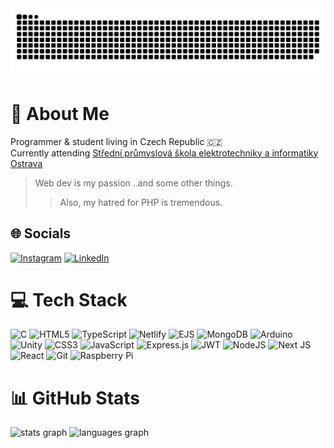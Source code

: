 <div align="center">
  <img alt="snake eating my contribution" src="https://github.com/odczik/odczik/blob/output/github-contribution-grid-snake-dark.svg">
</div>

# 💫 About Me
Programmer & student living in Czech Republic 🇨🇿 <br />
Currently attending [Střední průmyslová škola elektrotechniky a informatiky Ostrava](https://www.spseiostrava.cz/cs/)
> Web dev is my passion ..and some other things.
> > Also, my hatred for PHP is tremendous.


## 🌐 Socials
[![Instagram](https://img.shields.io/badge/Instagram-%23E4405F.svg?logo=Instagram&logoColor=white)](https://instagram.com/dostal._.ondrej) [![LinkedIn](https://img.shields.io/badge/LinkedIn-%230077B5.svg?logo=linkedin&logoColor=white)](https://linkedin.com/in/ond%C5%99ej-dost%C3%A1l-318813309) 

# 💻 Tech Stack
![C](https://img.shields.io/badge/c-%2300599C.svg?style=for-the-badge&logo=c&logoColor=white) ![HTML5](https://img.shields.io/badge/html5-%23E34F26.svg?style=for-the-badge&logo=html5&logoColor=white) ![TypeScript](https://img.shields.io/badge/typescript-%23007ACC.svg?style=for-the-badge&logo=typescript&logoColor=white) ![Netlify](https://img.shields.io/badge/netlify-%23000000.svg?style=for-the-badge&logo=netlify&logoColor=#00C7B7) ![EJS](https://img.shields.io/badge/ejs-%23B4CA65.svg?style=for-the-badge&logo=ejs&logoColor=black) ![MongoDB](https://img.shields.io/badge/MongoDB-%234ea94b.svg?style=for-the-badge&logo=mongodb&logoColor=white) ![Arduino](https://img.shields.io/badge/-Arduino-00979D?style=for-the-badge&logo=Arduino&logoColor=white) ![Unity](https://img.shields.io/badge/unity-%23000000.svg?style=for-the-badge&logo=unity&logoColor=white) ![CSS3](https://img.shields.io/badge/css3-%231572B6.svg?style=for-the-badge&logo=css3&logoColor=white) ![JavaScript](https://img.shields.io/badge/javascript-%23323330.svg?style=for-the-badge&logo=javascript&logoColor=%23F7DF1E) ![Express.js](https://img.shields.io/badge/express.js-%23404d59.svg?style=for-the-badge&logo=express&logoColor=%2361DAFB) ![JWT](https://img.shields.io/badge/JWT-black?style=for-the-badge&logo=JSON%20web%20tokens) ![NodeJS](https://img.shields.io/badge/node.js-6DA55F?style=for-the-badge&logo=node.js&logoColor=white) ![Next JS](https://img.shields.io/badge/Next-black?style=for-the-badge&logo=next.js&logoColor=white) ![React](https://img.shields.io/badge/react-%2320232a.svg?style=for-the-badge&logo=react&logoColor=%2361DAFB) ![Git](https://img.shields.io/badge/git-%23F05033.svg?style=for-the-badge&logo=git&logoColor=white) ![Raspberry Pi](https://img.shields.io/badge/-Raspberry_Pi-C51A4A?style=for-the-badge&logo=Raspberry-Pi)
# 📊 GitHub Stats

<div>
  
  <!--![](https://github-readme-stats.vercel.app/api?username=odczik&theme=dark&hide_border=false&include_all_commits=false&count_private=true)<br/>-->
  <!--![](https://github-readme-streak-stats.herokuapp.com/?user=odczik&theme=dark&hide_border=false)<br/>-->
  <!--![](https://github-readme-stats.vercel.app/api/top-langs/?username=odczik&theme=dark&hide_border=false&include_all_commits=false&count_private=true&layout=compact)-->

  <img src="https://github-readme-stats.vercel.app/api?username=odczik&theme=dark&hide_border=false&include_all_commits=false&count_private=true" height="150" alt="stats graph"  />
  <img src="https://github-readme-stats.vercel.app/api/top-langs/?username=odczik&theme=dark&hide_border=false&include_all_commits=false&count_private=true&layout=compact" height="150" alt="languages graph"  />
  
</div>

<!-- Proudly created with GPRM ( https://gprm.itsvg.in ) -->







<!--<h1 align="center">Web dev is my passion ..and some other things.</h1>

###

<div align="center">
  <img src="https://github-readme-stats.vercel.app/api?hide_title=true&hide_rank=false&show_icons=true&include_all_commits=true&count_private=true&disable_animations=false&theme=react&locale=en&hide_border=false&username=odczik" height="150" alt="stats graph"  />
  <img src="https://github-readme-stats.vercel.app/api/top-langs?locale=en&hide_title=false&layout=compact&card_width=320&langs_count=5&theme=react&hide_border=false&username=odczik" height="150" alt="languages graph"  />
</div>

###

<div align="center">
  <img alt="snake eating my contribution" src="https://github.com/odczik/odczik/blob/output/github-contribution-grid-snake-dark.svg">
</div>

###
-->
